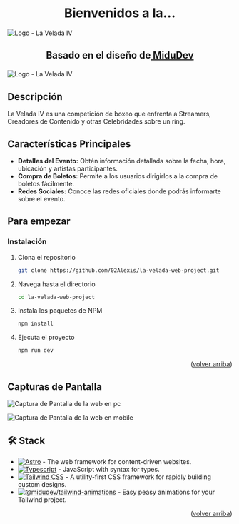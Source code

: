 <a name="readme-top"></a>

<h1 align="center">Bienvenidos a la...</h3>

![Logo - La Velada IV](https://github.com/midudev/la-velada-web-oficial/assets/1561955/4f76305d-9ed2-40b8-b189-355235f5ad6e)

## <p align="center">Basado en el diseño de<a href="https://youtu.be/BVnhDlbhPvs?si=C8PCSGT5yBIjOr0W" target="_blank"> MiduDev</a></p>

![Logo - La Velada IV](https://img.youtube.com/vi/BVnhDlbhPvs/maxresdefault.jpg)


## Descripción

La Velada IV es una competición de boxeo que enfrenta a Streamers, Creadores de Contenido y otras Celebridades sobre un ring.

## Características Principales

- **Detalles del Evento:** Obtén información detallada sobre la fecha, hora, ubicación y artistas participantes.
- **Compra de Boletos:** Permite a los usuarios dirigirlos a la compra de boletos fácilmente.
- **Redes Sociales:** Conoce las redes oficiales donde podrás informarte sobre el evento.

## Para empezar

### Instalación

1. Clona el repositorio

   ```sh
   git clone https://github.com/02Alexis/la-velada-web-project.git
   ```

2. Navega hasta el directorio

   ```sh
   cd la-velada-web-project
   ```

3. Instala los paquetes de NPM

   ```sh
   npm install
   ```

4. Ejecuta el proyecto

   ```sh
   npm run dev
   ```

<p align="right">(<a href="#readme-top">volver arriba</a>)</p>

## Capturas de Pantalla
![Captura de Pantalla de la web en pc](https://github.com/02Alexis/la-velada-web-project/assets/99287560/932188a7-263b-4f6c-967f-9c9f8e311b42)

![Captura de Pantalla de la web en mobile](https://github.com/02Alexis/la-velada-web-project/assets/99287560/3fa38423-29cb-469d-a288-c7108b44204a)


## 🛠️ Stack

- [![Astro][astro-badge]][astro-url] - The web framework for content-driven websites.
- [![Typescript][typescript-badge]][typescript-url] - JavaScript with syntax for types.
- [![Tailwind CSS][tailwind-badge]][tailwind-url] - A utility-first CSS framework for rapidly building custom designs.
- [![@midudev/tailwind-animations][animations-badge]][animations-url] - Easy peasy animations for your Tailwind project.

<p align="right">(<a href="#readme-top">volver arriba</a>)</p>

[astro-url]: https://astro.build/
[typescript-url]: https://www.typescriptlang.org/
[tailwind-url]: https://tailwindcss.com/
[animations-url]: https://tailwindcss-animations.vercel.app/
[astro-badge]: https://img.shields.io/badge/Astro-fff?style=for-the-badge&logo=astro&logoColor=bd303a&color=352563
[typescript-badge]: https://img.shields.io/badge/Typescript-007ACC?style=for-the-badge&logo=typescript&logoColor=white&color=blue
[tailwind-badge]: https://img.shields.io/badge/Tailwind-ffffff?style=for-the-badge&logo=tailwindcss&logoColor=38bdf8
[animations-badge]: https://img.shields.io/badge/@midudev/tailwind-animations-ff69b4?style=for-the-badge&logo=node.js&logoColor=white&color=blue
[contributors-shield]: https://img.shields.io/github/contributors/midudev/la-velada-web-oficial.svg?style=for-the-badge
[contributors-url]: https://github.com/midudev/la-velada-web-oficial/graphs/contributors
[forks-shield]: https://img.shields.io/github/forks/midudev/la-velada-web-oficial.svg?style=for-the-badge
[forks-url]: https://github.com/midudev/la-velada-web-oficial/network/members
[stars-shield]: https://img.shields.io/github/stars/midudev/la-velada-web-oficial.svg?style=for-the-badge
[stars-url]: https://github.com/midudev/la-velada-web-oficial/stargazers
[issues-shield]: https://img.shields.io/github/issues/midudev/la-velada-web-oficial.svg?style=for-the-badge
[issues-url]: https://github.com/midudev/la-velada-web-oficial/issues
